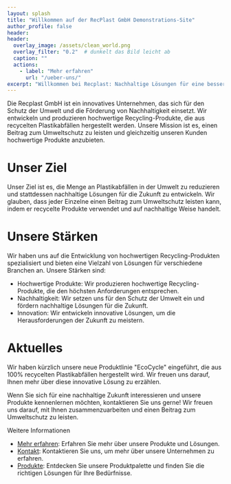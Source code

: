 ```yaml
---
layout: splash
title: "Willkommen auf der RecPlast GmbH Demonstrations-Site"
author_profile: false
header:
header:
  overlay_image: /assets/clean_world.png
  overlay_filter: "0.2"  # dunkelt das Bild leicht ab
  caption: ""
  actions:
    - label: "Mehr erfahren"
      url: "/ueber-uns/"
excerpt: "Willkommen bei Recplast: Nachhaltige Lösungen für eine bessere Zukunft"
---
```


Die Recplast GmbH ist ein innovatives Unternehmen, das sich für den Schutz der Umwelt und die Förderung von Nachhaltigkeit einsetzt. Wir entwickeln und produzieren hochwertige Recycling-Produkte, die aus recycelten Plastikabfällen hergestellt werden. Unsere Mission ist es, einen Beitrag zum Umweltschutz zu leisten und gleichzeitig unseren Kunden hochwertige Produkte anzubieten.

# Unser Ziel
Unser Ziel ist es, die Menge an Plastikabfällen in der Umwelt zu reduzieren und stattdessen nachhaltige Lösungen für die Zukunft zu entwickeln. Wir glauben, dass jeder Einzelne einen Beitrag zum Umweltschutz leisten kann, indem er recycelte Produkte verwendet und auf nachhaltige Weise handelt.

# Unsere Stärken
Wir haben uns auf die Entwicklung von hochwertigen Recycling-Produkten spezialisiert und bieten eine Vielzahl von Lösungen für verschiedene Branchen an. Unsere Stärken sind:

* Hochwertige Produkte: Wir produzieren hochwertige Recycling-Produkte, die den höchsten Anforderungen entsprechen.
* Nachhaltigkeit: Wir setzen uns für den Schutz der Umwelt ein und fördern nachhaltige Lösungen für die Zukunft.
* Innovation: Wir entwickeln innovative Lösungen, um die Herausforderungen der Zukunft zu meistern.


# Aktuelles
Wir haben kürzlich unsere neue Produktlinie "EcoCycle" eingeführt, die aus 100% recycelten Plastikabfällen hergestellt wird. Wir freuen uns darauf, Ihnen mehr über diese innovative Lösung zu erzählen.

Wenn Sie sich für eine nachhaltige Zukunft interessieren und unsere Produkte kennenlernen möchten, kontaktieren Sie uns gerne! Wir freuen uns darauf, mit Ihnen zusammenzuarbeiten und einen Beitrag zum Umweltschutz zu leisten.

Weitere Informationen

* [Mehr erfahren](/verfahren): Erfahren Sie mehr über unsere Produkte und Lösungen.
* [Kontakt](kontakt): Kontaktieren Sie uns, um mehr über unsere Unternehmen zu erfahren.
* [Produkte](angebot): Entdecken Sie unsere Produktpalette und finden Sie die richtigen Lösungen für Ihre Bedürfnisse.

